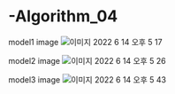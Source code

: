 # -Algorithm_04


model1 image
![이미지 2022  6  14  오후 5 17](https://user-images.githubusercontent.com/77258449/173536255-817df587-fd4b-407a-8514-a77ecd82dacb.jpeg)


model2 image
![이미지 2022  6  14  오후 5 26](https://user-images.githubusercontent.com/77258449/173536811-4e161d83-e922-412d-b27b-8e636afc3dc7.jpeg)


model3 image
![이미지 2022  6  14  오후 5 43](https://user-images.githubusercontent.com/77258449/173536961-de19f6ad-96e5-44f2-885e-2cbc3fee1197.jpeg)
